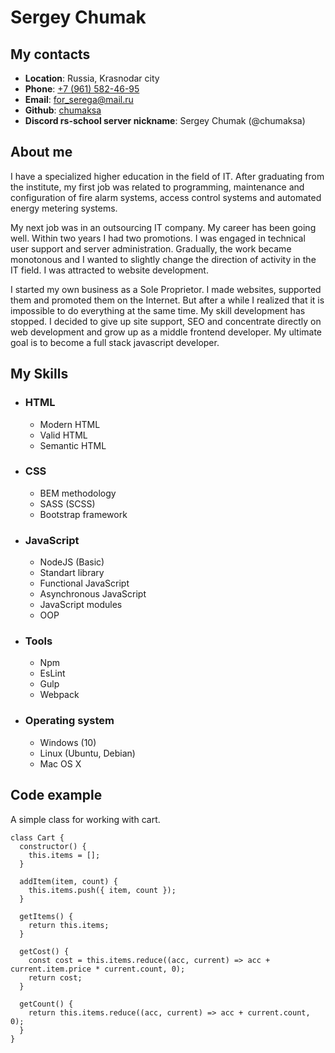 # Sergey Chumak

## My contacts
* __Location__: Russia, Krasnodar city
* __Phone__: [+7 (961) 582-46-95](tel:+79615824695)
* __Email__: [for_serega@mail.ru](mailto:for_serega@mail.ru)
* __Github__: [chumaksa](https://github.com/chumaksa)
* __Discord rs-school server nickname__: Sergey Chumak (@chumaksa)

## About me
I have a specialized higher education in the field of IT. After graduating from the institute, my first job was related to programming, maintenance and configuration of fire alarm systems, access control systems and automated energy metering systems.

My next job was in an outsourcing IT company. My career has been going well. Within two years I had two promotions. I was engaged in technical user support and server administration. Gradually, the work became monotonous and I wanted to slightly change the direction of activity in the IT field. I was attracted to website development.

I started my own business as a Sole Proprietor. I made websites, supported them and promoted them on the Internet. But after a while I realized that it is impossible to do everything at the same time. My skill development has stopped. I decided to give up site support, SEO and concentrate directly on web development and grow up as a middle frontend developer. My ultimate goal is to become a full stack javascript developer.

## My Skills
* ### HTML
	* Modern HTML
	* Valid HTML
	* Semantic HTML
* ### CSS
	* BEM methodology
	* SASS (SCSS)
	* Bootstrap framework
* ### JavaScript
	* NodeJS (Basic)
	* Standart library
	* Functional JavaScript
	* Asynchronous JavaScript
	* JavaScript modules
	* OOP
* ### Tools
	* Npm
	* EsLint
	* Gulp
	* Webpack
* ### Operating system
	* Windows (10)
	* Linux (Ubuntu, Debian)
	* Mac OS X

## Code example
A simple class for working with cart.

```
class Cart {
  constructor() {
    this.items = [];
  }

  addItem(item, count) {
    this.items.push({ item, count });
  }

  getItems() {
    return this.items;
  }

  getCost() {
    const cost = this.items.reduce((acc, current) => acc + current.item.price * current.count, 0);
    return cost;
  }

  getCount() {
    return this.items.reduce((acc, current) => acc + current.count, 0);
  }
}
```
